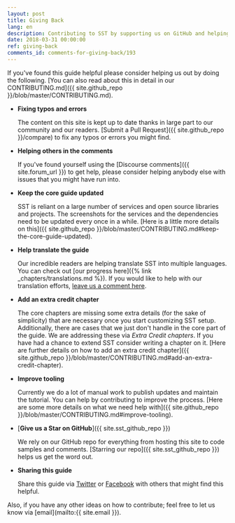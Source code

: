 ```yaml
---
layout: post
title: Giving Back
lang: en
description: Contributing to SST by supporting us on GitHub and helping keep the content up to date.
date: 2018-03-31 00:00:00
ref: giving-back
comments_id: comments-for-giving-back/193
---
```


If you've found this guide helpful please consider helping us out by doing the following. [You can also read about this in detail in our CONTRIBUTING.md]({{ site.github_repo }}/blob/master/CONTRIBUTING.md).

- **Fixing typos and errors**

  The content on this site is kept up to date thanks in large part to our community and our readers. [Submit a Pull Request]({{ site.github_repo }}/compare) to fix any typos or errors you might find.

- **Helping others in the comments**

  If you've found yourself using the [Discourse comments]({{ site.forum_url }}) to get help, please consider helping anybody else with issues that you might have run into.

- **Keep the core guide updated**

  SST is reliant on a large number of services and open source libraries and projects. The screenshots for the services and the dependencies need to be updated every once in a while. [Here is a little more details on this]({{ site.github_repo }}/blob/master/CONTRIBUTING.md#keep-the-core-guide-updated).

- **Help translate the guide**

  Our incredible readers are helping translate SST into multiple languages. You can check out [our progress here]({% link _chapters/translations.md %}). If you would like to help with our translation efforts, [leave us a comment here](https://discourse.serverless-stack.com/t/help-us-translate-serverless-stack/596/15).

- **Add an extra credit chapter**

  The core chapters are missing some extra details (for the sake of simplicity) that are necessary once you start customizing SST setup. Additionally, there are cases that we just don't handle in the core part of the guide. We are addressing these via *Extra Credit chapters*. If you have had a chance to extend SST consider writing a chapter on it. [Here are further details on how to add an extra credit chapter]({{ site.github_repo }}/blob/master/CONTRIBUTING.md#add-an-extra-credit-chapter).

- **Improve tooling**

  Currently we do a lot of manual work to publish updates and maintain the tutorial. You can help by contributing to improve the process. [Here are some more details on what we need help with]({{ site.github_repo }}/blob/master/CONTRIBUTING.md#improve-tooling).

- [**Give us a Star on GitHub**]({{ site.sst_github_repo }})

  We rely on our GitHub repo for everything from hosting this site to code samples and comments. [Starring our repo]({{ site.sst_github_repo }}) helps us get the word out.

- **Sharing this guide**

  Share this guide via <a href="https://twitter.com/intent/tweet?text={{ site.title }}&url={{ site.url }}" target="_blank">Twitter</a> or <a href="https://www.facebook.com/sharer/sharer.php?u={{ site.url }}&p[title]={{ site.title }}" target="_blank">Facebook</a> with others that might find this helpful.

Also, if you have any other ideas on how to contribute; feel free to let us know via [email](mailto:{{ site.email }}).
